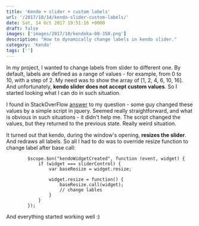 ```yaml
---
title: 'Kendo + slider + custom labels'
url: '/2017/10/14/kendo-slider-custom-labels/'
date: Sat, 14 Oct 2017 19:51:16 +0000
draft: false
images: ['images/2017/10/kendoka-08-350.png']
description: "How to dynamically change labels in kendo slider."
category: 'Kendo'
tags: ['']
---
```


In my project, I wanted to change labels from slider to different one. By default, labels are defined as a range of values - for example, from 0 to 10, with a step of 2. My need was to show the array of [1, 2, 4, 6, 10, 16]. And unfortunately, **kendo slider does not accept custom values**. So I started looking what I can do in such situation.

I found in StackOverFlow [answer](https://stackoverflow.com/questions/9879625/how-to-modify-the-labels-on-a-kendoui-slider-ticks) to my question - some guy changed these values by a simple script in jquery. Seemed really straightforward, and what is obvious in such situations - it didn't help me. The script changed the values, but they returned to the previous state. Really weird situation.

It turned out that kendo, during the window's opening, **resizes the slider**. And redraws all labels. So all I had to do was to override resize function to change label after base call:
```
        $scope.$on("kendoWidgetCreated", function (event, widget) {
            if (widget === sliderControl) {
                var baseResize = widget.resize;

                widget.resize = function() {
                    baseResize.call(widget);
                    // change lables
                }
            }
        });
```
And everything started working well :)
